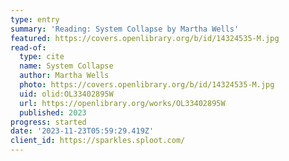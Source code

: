 ```yaml
---
type: entry
summary: 'Reading: System Collapse by Martha Wells'
featured: https://covers.openlibrary.org/b/id/14324535-M.jpg
read-of:
  type: cite
  name: System Collapse
  author: Martha Wells
  photo: https://covers.openlibrary.org/b/id/14324535-M.jpg
  uid: olid:OL33402895W
  url: https://openlibrary.org/works/OL33402895W
  published: 2023
progress: started
date: '2023-11-23T05:59:29.419Z'
client_id: https://sparkles.sploot.com/
---
```

